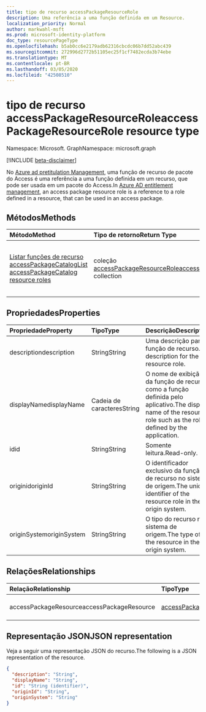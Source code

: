 ```yaml
---
title: tipo de recurso accessPackageResourceRole
description: Uma referência a uma função definida em um Resource.
localization_priority: Normal
author: markwahl-msft
ms.prod: microsoft-identity-platform
doc_type: resourcePageType
ms.openlocfilehash: b5ab0cc6e2179adb62316cbcdc06b7dd52abc439
ms.sourcegitcommit: 272996d2772b51105ec25f1cf7482ecda3b74ebe
ms.translationtype: MT
ms.contentlocale: pt-BR
ms.lasthandoff: 03/05/2020
ms.locfileid: "42508510"
---
```

# <a name="accesspackageresourcerole-resource-type"></a><span data-ttu-id="e7668-103">tipo de recurso accessPackageResourceRole</span><span class="sxs-lookup"><span data-stu-id="e7668-103">accessPackageResourceRole resource type</span></span>

<span data-ttu-id="e7668-104">Namespace: Microsoft. Graph</span><span class="sxs-lookup"><span data-stu-id="e7668-104">Namespace: microsoft.graph</span></span>

[!INCLUDE [beta-disclaimer](../../includes/beta-disclaimer.md)]

<span data-ttu-id="e7668-105">No [Azure ad pretitulation Management](entitlementmanagement-root.md), uma função de recurso de pacote do Access é uma referência a uma função definida em um recurso, que pode ser usada em um pacote do Access.</span><span class="sxs-lookup"><span data-stu-id="e7668-105">In [Azure AD entitlement management](entitlementmanagement-root.md), an access package resource role is a reference to a role defined in a resource, that can be used in an access package.</span></span>

## <a name="methods"></a><span data-ttu-id="e7668-106">Métodos</span><span class="sxs-lookup"><span data-stu-id="e7668-106">Methods</span></span>

| <span data-ttu-id="e7668-107">Método</span><span class="sxs-lookup"><span data-stu-id="e7668-107">Method</span></span>       | <span data-ttu-id="e7668-108">Tipo de retorno</span><span class="sxs-lookup"><span data-stu-id="e7668-108">Return Type</span></span> | <span data-ttu-id="e7668-109">Descrição</span><span class="sxs-lookup"><span data-stu-id="e7668-109">Description</span></span> |
|:-------------|:------------|:------------|
| [<span data-ttu-id="e7668-110">Listar funções de recurso accessPackageCatalog</span><span class="sxs-lookup"><span data-stu-id="e7668-110">List accessPackageCatalog resource roles</span></span>](../api/accesspackagecatalog-list-accesspackageresourceroles.md) | <span data-ttu-id="e7668-111">coleção [accessPackageResourceRole](accesspackageresourcerole.md)</span><span class="sxs-lookup"><span data-stu-id="e7668-111">[accessPackageResourceRole](accesspackageresourcerole.md) collection</span></span> | <span data-ttu-id="e7668-112">Recupere uma lista de objetos accessPackageResourceRole para um catálogo.</span><span class="sxs-lookup"><span data-stu-id="e7668-112">Retrieve a list of accessPackageResourceRole objects for a catalog.</span></span> |

## <a name="properties"></a><span data-ttu-id="e7668-113">Propriedades</span><span class="sxs-lookup"><span data-stu-id="e7668-113">Properties</span></span>

| <span data-ttu-id="e7668-114">Propriedade</span><span class="sxs-lookup"><span data-stu-id="e7668-114">Property</span></span>     | <span data-ttu-id="e7668-115">Tipo</span><span class="sxs-lookup"><span data-stu-id="e7668-115">Type</span></span>        | <span data-ttu-id="e7668-116">Descrição</span><span class="sxs-lookup"><span data-stu-id="e7668-116">Description</span></span> |
|:-------------|:------------|:------------|
|<span data-ttu-id="e7668-117">description</span><span class="sxs-lookup"><span data-stu-id="e7668-117">description</span></span>|<span data-ttu-id="e7668-118">String</span><span class="sxs-lookup"><span data-stu-id="e7668-118">String</span></span>|<span data-ttu-id="e7668-119">Uma descrição para a função de recurso.</span><span class="sxs-lookup"><span data-stu-id="e7668-119">A description for the resource role.</span></span>|
|<span data-ttu-id="e7668-120">displayName</span><span class="sxs-lookup"><span data-stu-id="e7668-120">displayName</span></span>|<span data-ttu-id="e7668-121">Cadeia de caracteres</span><span class="sxs-lookup"><span data-stu-id="e7668-121">String</span></span>|<span data-ttu-id="e7668-122">O nome de exibição da função de recurso como a função definida pelo aplicativo.</span><span class="sxs-lookup"><span data-stu-id="e7668-122">The display name of the resource role such as the role defined by the application.</span></span>|
|<span data-ttu-id="e7668-123">id</span><span class="sxs-lookup"><span data-stu-id="e7668-123">id</span></span>|<span data-ttu-id="e7668-124">String</span><span class="sxs-lookup"><span data-stu-id="e7668-124">String</span></span>| <span data-ttu-id="e7668-125">Somente leitura.</span><span class="sxs-lookup"><span data-stu-id="e7668-125">Read-only.</span></span>|
|<span data-ttu-id="e7668-126">originid</span><span class="sxs-lookup"><span data-stu-id="e7668-126">originId</span></span>|<span data-ttu-id="e7668-127">String</span><span class="sxs-lookup"><span data-stu-id="e7668-127">String</span></span>|<span data-ttu-id="e7668-128">O identificador exclusivo da função de recurso no sistema de origem.</span><span class="sxs-lookup"><span data-stu-id="e7668-128">The unique identifier of the resource role in the origin system.</span></span> |
|<span data-ttu-id="e7668-129">originSystem</span><span class="sxs-lookup"><span data-stu-id="e7668-129">originSystem</span></span>|<span data-ttu-id="e7668-130">String</span><span class="sxs-lookup"><span data-stu-id="e7668-130">String</span></span>|<span data-ttu-id="e7668-131">O tipo do recurso no sistema de origem.</span><span class="sxs-lookup"><span data-stu-id="e7668-131">The type of the resource in the origin system.</span></span>|

## <a name="relationships"></a><span data-ttu-id="e7668-132">Relações</span><span class="sxs-lookup"><span data-stu-id="e7668-132">Relationships</span></span>

| <span data-ttu-id="e7668-133">Relação</span><span class="sxs-lookup"><span data-stu-id="e7668-133">Relationship</span></span> | <span data-ttu-id="e7668-134">Tipo</span><span class="sxs-lookup"><span data-stu-id="e7668-134">Type</span></span>        | <span data-ttu-id="e7668-135">Descrição</span><span class="sxs-lookup"><span data-stu-id="e7668-135">Description</span></span> |
|:-------------|:------------|:------------|
|<span data-ttu-id="e7668-136">accessPackageResource</span><span class="sxs-lookup"><span data-stu-id="e7668-136">accessPackageResource</span></span>|[<span data-ttu-id="e7668-137">accessPackageResource</span><span class="sxs-lookup"><span data-stu-id="e7668-137">accessPackageResource</span></span>](accesspackageresource.md)| <span data-ttu-id="e7668-p101">Somente leitura. Anulável.</span><span class="sxs-lookup"><span data-stu-id="e7668-p101">Read-only. Nullable.</span></span>|

## <a name="json-representation"></a><span data-ttu-id="e7668-140">Representação JSON</span><span class="sxs-lookup"><span data-stu-id="e7668-140">JSON representation</span></span>

<span data-ttu-id="e7668-141">Veja a seguir uma representação JSON do recurso.</span><span class="sxs-lookup"><span data-stu-id="e7668-141">The following is a JSON representation of the resource.</span></span>

<!-- {
  "blockType": "resource",
  "optionalProperties": [

  ],
  "@odata.type": "microsoft.graph.accessPackageResourceRole",
  "baseType": "",
  "keyProperty": "id"
}-->

```json
{
  "description": "String",
  "displayName": "String",
  "id": "String (identifier)",
  "originId": "String",
  "originSystem": "String"
}
```

<!-- uuid: 16cd6b66-4b1a-43a1-adaf-3a886856ed98
2019-02-04 14:57:30 UTC -->
<!-- {
  "type": "#page.annotation",
  "description": "accessPackageResourceRole resource",
  "keywords": "",
  "section": "documentation",
  "tocPath": ""
}-->
